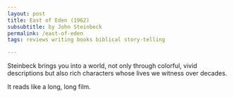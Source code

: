 ```yaml
---
layout: post
title: East of Eden (1962)
subsubtitle: by John Steinbeck
permalink: /east-of-eden
tags: reviews writing books biblical story-telling

---
```


Steinbeck brings you into a world, not only through colorful, vivid descriptions but also rich characters whose lives we witness over decades.
<!--more-->
It reads like a long, long film.